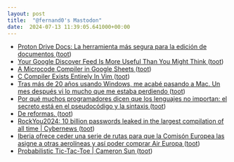 ```yaml
---
layout: post
title:  "@fernand0's Mastodon"
date:  2024-07-13 11:39:05.641000+00:00
---
```

*  [Proton Drive Docs: La herramienta más segura para la edición de documentos ](https://wwwhatsnew.com/2024/07/03/proton-drive-docs-la-herramienta-mas-segura-para-la-edicion-de-documentos) ([toot](https://mastodon.social/@fernand0/112778985186204969))
*  [Your Google Discover Feed Is More Useful Than You Might Think ](https://lifehacker.com/tech/google-discover-feed-more-useful-than-you-thin) ([toot](https://mastodon.social/@fernand0/112778778049645472))
*  [A Microcode Compiler in Google Sheets ](https://www.galacticstudios.org/microcode-compiler) ([toot](https://mastodon.social/@fernand0/112778522566640122))
*  [C Compiler Exists Entirely In Vim ](https://hackaday.com/2024/07/07/c-compiler-exists-entirely-in-vim) ([toot](https://mastodon.social/@fernand0/112778206334081169))
*  [Tras más de 20 años usando Windows, me acabé pasando a Mac. Un mes después vi lo mucho que me estaba perdiendo ](https://www.genbeta.com/a-fondo/20-anos-usando-windows-me-acabe-pasando-a-mac-mes-despues-vi-mucho-que-me-estaba-perdiend) ([toot](https://mastodon.social/@fernand0/112776482335448159))
*  [Por qué muchos programadores dicen que los lenguajes no importan: el secreto está en el pseudocódigo y la sintaxis ](https://www.genbeta.com/desarrollo/que-muchos-programadores-dicen-que-lenguajes-no-importan-secreto-esta-pseudocodigo-sintaxi) ([toot](https://mastodon.social/@fernand0/112774706839243790))
*  [De reformas. ](https://avecesunafoto.wordpress.com/2024/07/12/de-reformas) ([toot](https://mastodon.social/@fernand0/112774674263918904))
*  [RockYou2024: 10 billion passwords leaked in the largest compilation of all time \| Cybernews  ](https://cybernews.com/security/rockyou2024-largest-password-compilation-leak/) ([toot](https://mastodon.social/@fernand0/112774459800547595))
*  [Iberia ofrece ceder una serie de rutas para que la Comisón Europea las asigne a otras aerolíneas y así poder comprar Air Europa ](https://www.microsiervos.com/archivo/aerotrastorno/iberia-ofrece-rutas-comision-europea-comprar-air-europa.htm) ([toot](https://mastodon.social/@fernand0/112774260273723864))
*  [Probabilistic Tic-Tac-Toe \| Cameron Sun ](https://www.csun.io/2024/06/08/probabilistic-tic-tac-toe.htm) ([toot](https://mastodon.social/@fernand0/112773916053088999))
